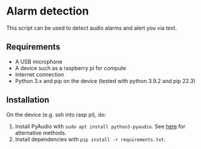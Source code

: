 # Alarm detection
This script can be used to detect audio alarms and alert you via text.
## Requirements
- A USB microphone
- A device such as a raspberry pi for compute
- Internet connection
- Python 3.x and pip on the device (tested with python 3.9.2 and pip 22.3)
## Installation
On the device (e.g. ssh into rasp pi), do:
1. Install PyAudio with `sudo apt install python3-pyaudio`. See [here](https://pypi.org/project/PyAudio/) for alternative methods.
2. Install dependencies with `pip install -r requirements.txt`.